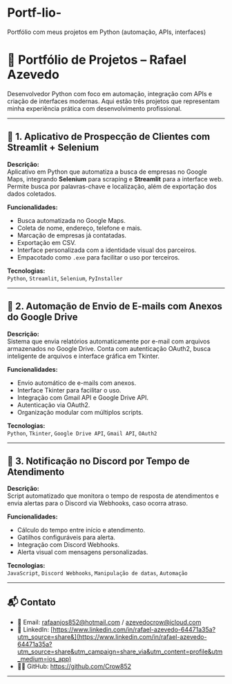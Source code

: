 # Portf-lio-
Portfólio com meus projetos em Python (automação, APIs, interfaces)

# 🧠 Portfólio de Projetos – Rafael Azevedo

Desenvolvedor Python com foco em automação, integração com APIs e criação de interfaces modernas. Aqui estão três projetos que representam minha experiência prática com desenvolvimento profissional.

---

## 🚀 1. Aplicativo de Prospecção de Clientes com Streamlit + Selenium

**Descrição:**  
Aplicativo em Python que automatiza a busca de empresas no Google Maps, integrando **Selenium** para scraping e **Streamlit** para a interface web. Permite busca por palavras-chave e localização, além de exportação dos dados coletados.

**Funcionalidades:**
- Busca automatizada no Google Maps.
- Coleta de nome, endereço, telefone e mais.
- Marcação de empresas já contatadas.
- Exportação em CSV.
- Interface personalizada com a identidade visual dos parceiros.
- Empacotado como `.exe` para facilitar o uso por terceiros.

**Tecnologias:**  
`Python`, `Streamlit`, `Selenium`, `PyInstaller`

---

## 📧 2. Automação de Envio de E-mails com Anexos do Google Drive

**Descrição:**  
Sistema que envia relatórios automaticamente por e-mail com arquivos armazenados no Google Drive. Conta com autenticação OAuth2, busca inteligente de arquivos e interface gráfica em Tkinter.

**Funcionalidades:**
- Envio automático de e-mails com anexos.
- Interface Tkinter para facilitar o uso.
- Integração com Gmail API e Google Drive API.
- Autenticação via OAuth2.
- Organização modular com múltiplos scripts.

**Tecnologias:**  
`Python`, `Tkinter`, `Google Drive API`, `Gmail API`, `OAuth2`

---

## 🔔 3. Notificação no Discord por Tempo de Atendimento

**Descrição:**  
Script automatizado que monitora o tempo de resposta de atendimentos e envia alertas para o Discord via Webhooks, caso ocorra atraso.

**Funcionalidades:**
- Cálculo do tempo entre início e atendimento.
- Gatilhos configuráveis para alerta.
- Integração com Discord Webhooks.
- Alerta visual com mensagens personalizadas.

**Tecnologias:**  
`JavaScript`, `Discord Webhooks`, `Manipulação de datas`, `Automação`

---

## 📬 Contato

- 📧 Email: rafaanjos852@hotmail.com / azevedocrow@icloud.com 
- 💼 LinkedIn: [https://www.linkedin.com/in/rafael-azevedo-64471a35a?utm_source=share&](https://www.linkedin.com/in/rafael-azevedo-64471a35a?utm_source=share&utm_campaign=share_via&utm_content=profile&utm_medium=ios_app)
- 🧑‍💻 GitHub: https://github.com/Crow852

---
